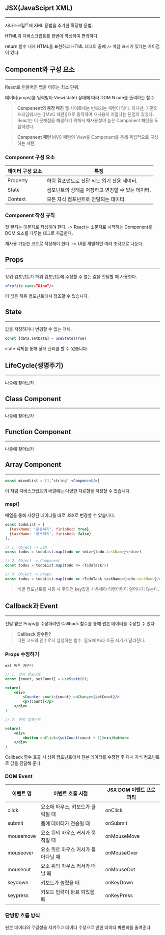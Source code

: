 ## JSX(JavaSciprt XML)
---
자바스크립트에 XML 문법을 추가한 확장형 문법.

HTML과 자바스크립트를 한번에 작성하여 편리하다.

return 함수 내에 HTML을 표현하고 HTML 태그의 끝에 `/>` 마침 표시가 있다는 차이점이 있다.

## Component와 구성 요소
---
React로 만들어진 앱을 이루는 최소 단위.

데이터(props)를 입력받아 View(state) 상태에 따라 DOM N
ode를 출력하는 함수.

> **Component의 등장 배경**
> 웹 사이트에는 반복되는 패턴이 많다.
> 하지만, 기존의 프레임워크는 [[MVC 패턴]]으로 동작하여 재사용이 어렵다는 단점이 있었다.
> React는 이 문제점을 해결하기 위해서 재사용성이 높은 Component 패턴을 도입하였다.

> **Component 패턴**
> MVC 패턴의 View를 Component를 통해 독립적으로 구성하는 패턴.

### Component 구성 요소

| 데이터 구성 요소 | 특징                           |
| --------- | ---------------------------- |
| Property  | 하위 컴포넌트로 전달 되는 읽기 전용 데이터.    |
| State     | 컴포넌트의 상태를 저장하고 변경할 수 있는 데이터. |
| Context   | 모든 자식 컴포넌트로 전달되는 데이터.        |

### Component 작성 규칙

첫 글자는 대문자로 작성해야 한다.
-> React는 소문자로 시작하는 Component를 DOM 요소를 다루는 태그로 취급한다.

재사용 가능한 코드로 작성해야 한다.
-> UI를 개별적인 여러 조각으로 나눈다.

## Props
---
상위 컴포넌트가 하위 컴포넌트에 수정할 수 없는 값을 전달할 때 사용한다.

```jsx
<Profile name=”Dino”/>
```

이 값은 하위 컴포넌트에서 참조할 수 있습니다. 

## State
---
값을 저장하거나 변경할 수 있는 객체.

```jsx
const [data,setData] = useState(True)
```

state 객체를 통해 상태 관리를 할 수 있습니다.

## LifeCycle(생명주기)
---
나중에 찾아보자

## Class Component
---

나중에 찾아보자

## Function Component
---
나중에 찾아보자

## Array Component
---
```jsx
const mixedList = [1,’string’,<Component/>]
```

이 처럼 자바스크립트의 배열에는 다양한 자료형을 저장할 수 있습니다.

### map()
배열을 통해 저장된 데이터를 바로 JSX로 변경할 수 있습니다.

  ```JavaScript
const todoList = [
	{taskName: '운동하기', finished: true},
	{taskName: '공부하기', finished: false}
];

// 1. Object -> JSX
const todos = todoList.map(todo => <div>{todo.taskName}</div>)

// 2. Object -> Component
const todos = todoList.map(todo => <TodoTask/>)

// 3. Object -> Props
const todos = todoList.map(todo => <TodoTask taskName={todo.taskName}/>)
```

> 배열 컴포넌트를 사용 시 주의점
> key값을 사용해야 리렌더링이 일어나지 않는다.

## Callback과 Event
---
전달 받은 Props를 수정하려면 Callback 함수를 통해 원본 데이터를 수정할 수 있다.

> **Callback 함수란?**  
> 다른 코드의 인수로서 실행하는 함수.
> 필요에 따라 호출 시기가 달라진다.

### Props 수정하기

`ex) 버튼 카운터`
```jsx
// 1. 상위 컴포넌트
const [count, setCount] = useState(0);

return(
	<div>	
		<Counter count={count} onChange={setCount}/>
		<p>{count}</p>
	</div>
)

// 2. 하위 컴포넌트

return(
	<div>
		<button onClick={setCount(count + 1)}>➕</button>
	</div>
)
```

 Callback 함수 호출 시 상위 컴포넌트에서 원본 데이터를 수정한 후 다시 자식 컴포넌트로 값을 전달해 준다.

### DOM Event

| 이벤트 명     | 이벤트 호출 시점            | JSX DOM 이벤트 프로퍼티 |
| --------- | -------------------- | ---------------- |
| click     | 요소에 마우스, 키보드가 클릭될 때  | onClick          |
| submit    | 폼에 데이터가 전송될 때        | onSubmit         |
| mousemove | 요소 위의 마우스 커서가 움직일 때  | onMouseMove      |
| mouseover | 요소 위로 마우스 커서가 돌아다닐 때 | onMouseOver      |
| mouseout  | 요소 위의 마우스 커서가 떠날 때   | onMouseOut       |
| keydown   | 키보드가 눌렸을 때           | onKeyDown        |
| keypress  | 키보드 입력이 완료 되었을 때     | onKeyPress       |

### 단방향 흐름 방식
원본 데이터의 무결성을 지켜주고 데이터 수정으로 인한 데이터 파편화를 줄여준다.